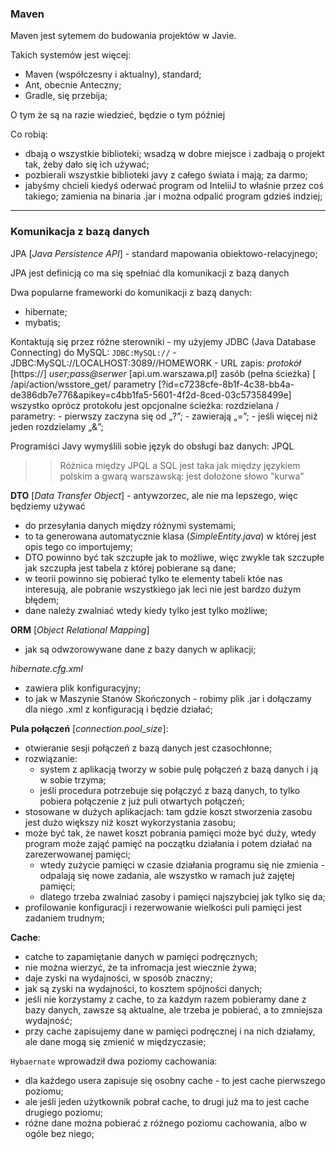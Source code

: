### Maven

Maven jest sytemem do budowania projektów w Javie.

Takich systemów jest więcej:
- Maven (współczesny i aktualny), standard;
- Ant, obecnie Anteczny;
- Gradle, się przebija;

O tym że są na razie wiedzieć, będzie o tym później

Co robią:
- dbają o wszystkie biblioteki; wsadzą w dobre miejsce i zadbają o projekt tak, żeby dało się ich używać;
- pozbierali wszystkie biblioteki javy z całego świata i mają; za darmo;
- jabyśmy chcieli kiedyś oderwać program od InteliiJ to właśnie przez coś takiego; zamienia na binaria .jar i można odpalić program gdzieś indziej;

---

### Komunikacja z bazą danych

JPA [_Java Persistence API_]
    - standard mapowania obiektowo-relacyjnego;
    
JPA jest definicją co ma się spełniać dla komunikacji z bazą danych

Dwa popularne frameworki do komunikacji z bazą danych:
- hibernate;
- mybatis;

Kontaktują się przez różne sterowniki
    - my użyjemy JDBC (Java Database Connecting) do MySQL: `JDBC:MySQL://`
    - JDBC:MySQL://LOCALHOST:3089//HOMEWORK
            - URL zapis: _protokół_ [https://] _user;pass@serwer_ [api.um.warszawa.pl] zasób (pełna ścieżka) [ /api/action/wsstore_get/ parametry [?id=c7238cfe-8b1f-4c38-bb4a-de386db7e776&apikey=c4bb1fa5-5601-4f2d-8ced-03c57358499e]
              wszystko oprócz protokołu jest opcjonalne
              ścieżka: rozdzielana /
              parametry:
              - pierwszy zaczyna się od „?”;
              - zawierają „=”;
              - jeśli więcej niż jeden rozdzielamy „&”;

Programiści Javy wymyślili sobie język do obsługi baz danych: JPQL
 >> Różnica między JPQL a SQL jest taka jak między językiem polskim a gwarą warszawską: jest dołożone słowo "kurwa"
 
**DTO** [_Data Transfer Object_] - antywzorzec, ale nie ma lepszego, więc będziemy używać
- do przesyłania danych między różnymi systemami;
- to ta generowana automatycznie klasa (_SimpleEntity.java_) w której jest opis tego co importujemy;
- DTO powinno być tak szczupłe jak to możliwe, więc zwykle tak szczupłe jak szczupła jest tabela z której pobierane są dane;
- w teorii powinno się pobierać tylko te elementy tabeli któe nas interesują, ale pobranie wszystkiego jak leci nie jest bardzo dużym błędem;
- dane należy zwalniać wtedy kiedy tylko jest tylko możliwe;

**ORM** [_Object Relational Mapping_]
- jak są odwzorowywane dane z bazy danych w aplikacji;

_hibernate.cfg.xml_ 
- zawiera plik konfiguracyjny;
- to jak w Maszynie Stanów Skończonych - robimy plik .jar i dołączamy dla niego .xml z konfiguracją i będzie działać;
 
**Pula połączeń** [_connection.pool_size_]:
- otwieranie sesji połączeń z bazą danych jest czasochłonne;
- rozwiązanie:
    - system z aplikacją tworzy w sobie pulę połączeń z bazą danych i ją w sobie trzyma;
    - jeśli procedura potrzebuje się połączyć z bazą danych, to tylko pobiera połączenie z już puli otwartych połączeń;
- stosowane w dużych aplikacjach: tam gdzie koszt stworzenia zasobu jest dużo większy niż koszt wykorzystania zasobu;
- może być tak, że nawet koszt pobrania pamięci może być duży, wtedy program może zająć pamięć na początku działania i potem działać na zarezerwowanej pamięci;
    - wtedy zużycie pamięci w czasie działania programu się nie zmienia - odpalają się nowe zadania, ale wszystko w ramach już zajętej pamięci;
    - dlatego trzeba zwalniać zasoby i pamięci najszybciej jak tylko się da;
- profilowanie konfiguracji i rezerwowanie wielkości puli pamięci jest zadaniem trudnym;

**Cache**:
- catche to zapamiętanie danych w pamięci podręcznych;
- nie można wierzyć, że ta infromacja jest wiecznie żywa;
- daje zyski na wydajności, w sposób znaczny;
- jak są zyski na wydajności, to kosztem spójności danych;
- jeśli nie korzystamy z cache, to za każdym razem pobieramy dane z bazy danych, zawsze są aktualne, ale trzeba je pobierać, a to zmniejsza wydajność;
- przy cache zapisujemy dane w pamięci podręcznej i na nich działamy, ale dane mogą się zmienić w międzyczasie;

`Hybaernate` wprowadził dwa poziomy cachowania:
- dla każdego usera zapisuje się osobny cache - to jest cache pierwszego poziomu;
- ale jeśli jeden użytkownik pobrał cache, to drugi już ma to jest cache drugiego poziomu;
- różne dane można pobierać z różnego poziomu cachowania, albo w ogóle bez niego;

